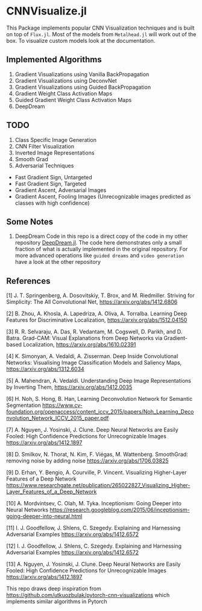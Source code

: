 # CNNVisualize.jl

This Package implements popular CNN Visualization techniques and is built on top of `Flux.jl`. Most of the models from `Metalhead.jl` will work out of the box. To visualize custom models look at the documentation.

## Implemented Algorithms

1. Gradient Visualizations using Vanilla BackPropagation
2. Gradient Visualizations using DeconvNet
3. Gradient Visualizations using Guided BackPropagation
4. Gradient Weight Class Activation Maps
5. Guided Gradient Weight Class Activation Maps
6. DeepDream

## TODO

1. Class Specific Image Generation
2. CNN Filter Visualization
3. Inverted Image Representations
4. Smooth Grad
5. Adversarial Techniques
  * Fast Gradient Sign, Untargeted
  * Fast Gradient Sign, Targeted
  * Gradient Ascent, Adversarial Images
  * Gradient Ascent, Fooling Images (Unrecognizable images predicted as classes with high confidence)

## Some Notes

1. DeepDream Code in this repo is a direct copy of the code in my other repository [DeepDream.jl](https://github.com/avik-pal/DeepDream.jl). The code here demonstrates only a small fraction of what is actually implemented in the original repository. For more advanced operations like `guided dreams` and `video generation` have a look at the other repository

## References

[1] J. T. Springenberg, A. Dosovitskiy, T. Brox, and M. Riedmiller. Striving for Simplicity: The All Convolutional Net, https://arxiv.org/abs/1412.6806

[2] B. Zhou, A. Khosla, A. Lapedriza, A. Oliva, A. Torralba. Learning Deep Features for Discriminative Localization, https://arxiv.org/abs/1512.04150

[3] R. R. Selvaraju, A. Das, R. Vedantam, M. Cogswell, D. Parikh, and D. Batra. Grad-CAM: Visual Explanations from Deep Networks via Gradient-based Localization, https://arxiv.org/abs/1610.02391

[4] K. Simonyan, A. Vedaldi, A. Zisserman. Deep Inside Convolutional Networks: Visualising Image Classification Models and Saliency Maps, https://arxiv.org/abs/1312.6034

[5] A. Mahendran, A. Vedaldi. Understanding Deep Image Representations by Inverting Them, https://arxiv.org/abs/1412.0035

[6] H. Noh, S. Hong, B. Han, Learning Deconvolution Network for Semantic Segmentation https://www.cv-foundation.org/openaccess/content_iccv_2015/papers/Noh_Learning_Deconvolution_Network_ICCV_2015_paper.pdf

[7] A. Nguyen, J. Yosinski, J. Clune. Deep Neural Networks are Easily Fooled: High Confidence Predictions for Unrecognizable Images https://arxiv.org/abs/1412.1897

[8] D. Smilkov, N. Thorat, N. Kim, F. Viégas, M. Wattenberg. SmoothGrad: removing noise by adding noise https://arxiv.org/abs/1706.03825

[9] D. Erhan, Y. Bengio, A. Courville, P. Vincent. Visualizing Higher-Layer Features of a Deep Network https://www.researchgate.net/publication/265022827_Visualizing_Higher-Layer_Features_of_a_Deep_Network

[10] A. Mordvintsev, C. Olah, M. Tyka. Inceptionism: Going Deeper into Neural Networks https://research.googleblog.com/2015/06/inceptionism-going-deeper-into-neural.html

[11] I. J. Goodfellow, J. Shlens, C. Szegedy. Explaining and Harnessing Adversarial Examples https://arxiv.org/abs/1412.6572

[12] I. J. Goodfellow, J. Shlens, C. Szegedy. Explaining and Harnessing Adversarial Examples https://arxiv.org/abs/1412.6572

[13] A. Nguyen, J. Yosinski, J. Clune. Deep Neural Networks are Easily Fooled: High Confidence Predictions for Unrecognizable Images https://arxiv.org/abs/1412.1897

This repo draws deep inspiration from https://github.com/utkuozbulak/pytorch-cnn-visualizations which implements similar algorithms in Pytorch
